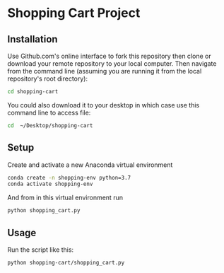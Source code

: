 # Shopping Cart Project


## Installation
Use Github.com's online interface to fork this repository then clone or download your remote repository to your local computer. Then navigate from the command line (assuming you are running it from the local repository's root directory):
```sh
cd shopping-cart
```
You could also download it to your desktop in which case use this command line to access file:
```sh
cd  ~/Desktop/shopping-cart
```
## Setup

Create and activate a new Anaconda virtual environment
```sh
conda create -n shopping-env python=3.7
conda activate shopping-env
```
And from in this virtual environment run 
```sh
python shopping_cart.py
```

## Usage
Run the script like this: 
```sh
python shopping-cart/shopping_cart.py
```